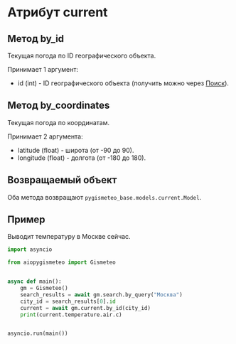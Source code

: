 # Атрибут current

## Метод by_id

Текущая погода по ID географического объекта.

Принимает 1 аргумент:

- id (int) - ID географического объекта (получить можно через [Поиск](search.md)).

## Метод by_coordinates

Текущая погода по координатам.

Принимает 2 аргумента:

- latitude (float) - широта (от -90 до 90).
- longitude (float) - долгота (от -180 до 180).

## Возвращаемый объект

Оба метода возвращают `pygismeteo_base.models.current.Model`.

## Пример

Выводит температуру в Москве сейчас.

```python
import asyncio

from aiopygismeteo import Gismeteo


async def main():
    gm = Gismeteo()
    search_results = await gm.search.by_query("Москва")
    city_id = search_results[0].id
    current = await gm.current.by_id(city_id)
    print(current.temperature.air.c)


asyncio.run(main())
```
